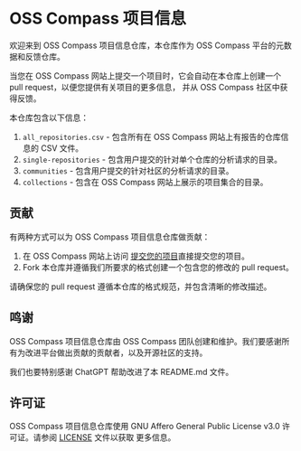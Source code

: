 # OSS Compass 项目信息 

欢迎来到 OSS Compass 项目信息仓库，本仓库作为 OSS Compass 平台的元数据和反馈仓库。

当您在 OSS Compass 网站上提交一个项目时，它会自动在本仓库上创建一个 pull request，以便您提供有关项目的更多信息，
并从 OSS Compass 社区中获得反馈。

本仓库包含以下信息：

1. `all_repositories.csv` - 包含所有在 OSS Compass 网站上有报告的仓库信息的 CSV 文件。
2. `single-repositories` - 包含用户提交的针对单个仓库的分析请求的目录。
3. `communities` - 包含用户提交的针对社区的分析请求的目录。
4. `collections` - 包含在 OSS Compass 网站上展示的项目集合的目录。

## 贡献

有两种方式可以为 OSS Compass 项目信息仓库做贡献：

1. 在 OSS Compass 网站上访问 [提交您的项目](https://compass.gitee.com/submit-your-project)直接提交您的项目。
2. Fork 本仓库并遵循我们所要求的格式创建一个包含您的修改的 pull request。

请确保您的 pull request 遵循本仓库的格式规范，并包含清晰的修改描述。

## 鸣谢

OSS Compass 项目信息仓库由 OSS Compass 团队创建和维护。我们要感谢所有为改进平台做出贡献的贡献者，以及开源社区的支持。

我们也要特别感谢 ChatGPT 帮助改进了本 README.md 文件。

## 许可证

OSS Compass 项目信息仓库使用 GNU Affero General Public License v3.0 许可证。请参阅 [LICENSE](LICENSE) 文件以获取
更多信息。

